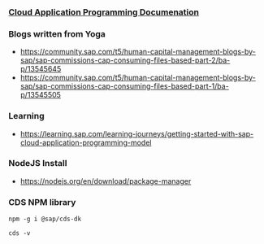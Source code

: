 

### [Cloud Application Programming Documenation](https://cap.cloud.sap)


### Blogs written from Yoga

* https://community.sap.com/t5/human-capital-management-blogs-by-sap/sap-commissions-cap-consuming-files-based-part-2/ba-p/13545645
* https://community.sap.com/t5/human-capital-management-blogs-by-sap/sap-commissions-cap-consuming-files-based-part-1/ba-p/13545505 


### Learning
* https://learning.sap.com/learning-journeys/getting-started-with-sap-cloud-application-programming-model


### NodeJS Install
* https://nodejs.org/en/download/package-manager

### CDS NPM library
```
npm -g i @sap/cds-dk

cds -v
```
